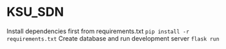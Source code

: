 # KSU_SDN

Install dependencies first from requirements.txt `pip install -r requirements.txt`
Create database and run development server `flask run`
